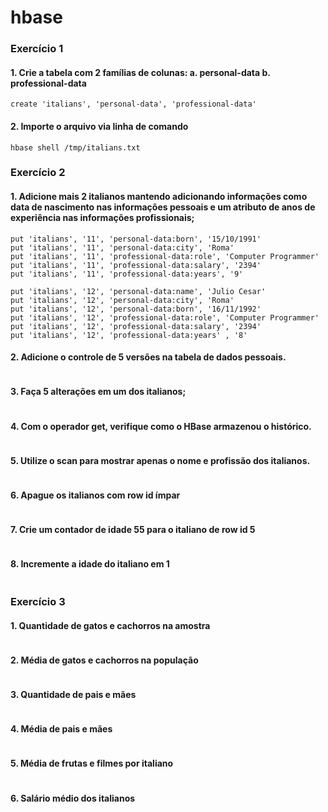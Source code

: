 # hbase

### Exercício 1

#### 1. Crie a tabela com 2 famílias de colunas:  a. personal-data b. professional-data 

```
create 'italians', 'personal-data', 'professional-data'
```

#### 2. Importe o arquivo via linha de comando 

```
hbase shell /tmp/italians.txt
```
 
### Exercício 2

#### 1. Adicione mais 2 italianos mantendo adicionando informações como data de nascimento nas informações pessoais e um atributo de anos de experiência nas informações profissionais; 

```
put 'italians', '11', 'personal-data:born', '15/10/1991' 
put 'italians', '11', 'personal-data:city', 'Roma'
put 'italians', '11', 'professional-data:role', 'Computer Programmer'
put 'italians', '11', 'professional-data:salary', '2394'
put 'italians', '11', 'professional-data:years', '9'

put 'italians', '12', 'personal-data:name', 'Julio Cesar'
put 'italians', '12', 'personal-data:city', 'Roma'
put 'italians', '12', 'personal-data:born', '16/11/1992'
put 'italians', '12', 'professional-data:role', 'Computer Programmer'
put 'italians', '12', 'professional-data:salary', '2394'
put 'italians', '12', 'professional-data:years' , '8'

```

#### 2. Adicione o controle de 5 versões na tabela de dados pessoais. 

```
```

#### 3. Faça 5 alterações em um dos italianos; 

```
```

#### 4. Com o operador get, verifique como o HBase armazenou o histórico.

```
```

#### 5. Utilize o scan para mostrar apenas o nome e profissão dos italianos.

```
```

#### 6.  Apague os italianos com row id ímpar 

```
```

#### 7. Crie um contador de idade 55 para o italiano de row id 5 

```
```

#### 8. Incremente a idade do italiano em 1 

```
```

### Exercício 3

#### 1. Quantidade de gatos e cachorros na amostra 

```
```

#### 2. Média de gatos e cachorros na população 

```
```

#### 3. Quantidade de pais e mães  

```
```

#### 4. Média de pais e mães  

```
```

#### 5. Média de frutas e filmes por italiano 

```
```

#### 6. Salário médio dos italianos  

```
```
 
 
